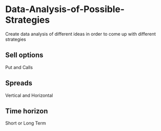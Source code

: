 # Data-Analysis-of-Possible-Strategies
Create data analysis of different ideas in order to come up with different strategies


## Sell options
  Put and Calls
  
## Spreads
  Vertical and Horizontal
  
## Time horizon
  Short or Long Term
